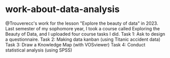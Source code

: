 # work-about-data-analysis
@Trouverecc's work for the lesson "Explore the beauty of data" in 2023.
Last semester of my sophomore year, I took a course called Exploring the Beauty of Data, and I uploaded four course tasks I did.
Task 1: Ask to design a questionnaire.
Task 2: Making data kanban (using Titanic accident data)
Task 3: Draw a Knowledge Map (with VOSviewer)
Task 4: Conduct statistical analysis (using SPSS)
